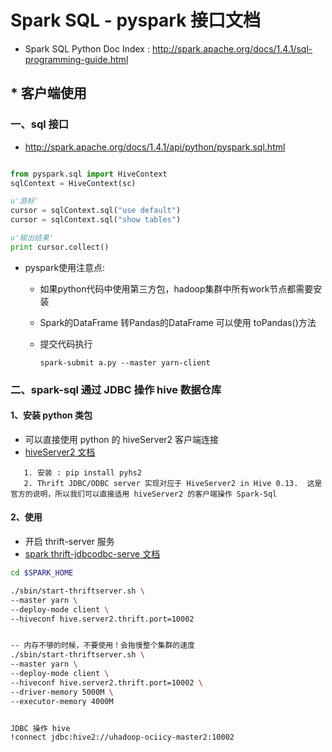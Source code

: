 # Spark SQL - pyspark 接口文档

-  Spark SQL Python Doc Index : http://spark.apache.org/docs/1.4.1/sql-programming-guide.html

## * 客户端使用

### 一、sql 接口

- http://spark.apache.org/docs/1.4.1/api/python/pyspark.sql.html

``` python

from pyspark.sql import HiveContext
sqlContext = HiveContext(sc)

u'游标'
cursor = sqlContext.sql("use default")
cursor = sqlContext.sql("show tables")

u'输出结果'
print cursor.collect()

```
- pyspark使用注意点:

  * 如果python代码中使用第三方包，hadoop集群中所有work节点都需要安装
  * Spark的DataFrame 转Pandas的DataFrame 可以使用 toPandas()方法
  * 提交代码执行

        spark-submit a.py --master yarn-client 


### 二、spark-sql 通过 JDBC 操作 hive 数据仓库

#### 1、安装 python 类包

- 可以直接使用 python 的 hiveServer2 客户端连接
- [hiveServer2 文档](https://cwiki.apache.org/confluence/display/Hive/Setting+Up+HiveServer2)

 ```
    1. 安装 : pip install pyhs2
    2. Thrift JDBC/ODBC server 实现对应于 HiveServer2 in Hive 0.13.  这是官方的说明，所以我们可以直接适用 hiveServer2 的客户端操作 Spark-Sql
 ```


#### 2、使用

- 开启 thrift-server 服务
- [spark thrift-jdbcodbc-serve 文档](http://spark.apache.org/docs/1.4.1/sql-programming-guide.html#running-the-thrift-jdbcodbc-server)

``` sh
cd $SPARK_HOME

./sbin/start-thriftserver.sh \
--master yarn \
--deploy-mode client \
--hiveconf hive.server2.thrift.port=10002


-- 内存不够的时候，不要使用！会拖慢整个集群的速度
./sbin/start-thriftserver.sh \
--master yarn \
--deploy-mode client \
--hiveconf hive.server2.thrift.port=10002 \
--driver-memory 5000M \
--executor-memory 4000M


JDBC 操作 hive
!connect jdbc:hive2://uhadoop-ociicy-master2:10002
```
